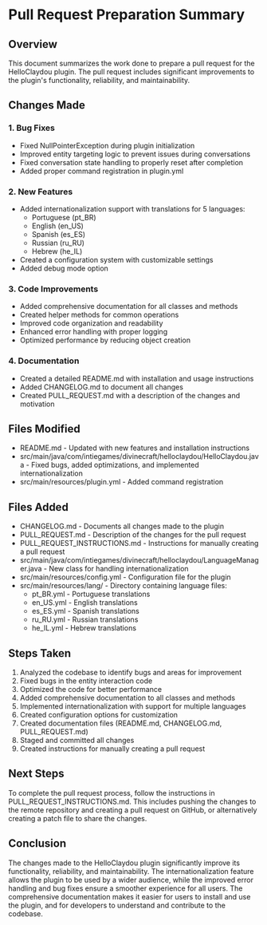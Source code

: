 # Pull Request Preparation Summary

## Overview
This document summarizes the work done to prepare a pull request for the HelloClaydou plugin. The pull request includes significant improvements to the plugin's functionality, reliability, and maintainability.

## Changes Made

### 1. Bug Fixes
- Fixed NullPointerException during plugin initialization
- Improved entity targeting logic to prevent issues during conversations
- Fixed conversation state handling to properly reset after completion
- Added proper command registration in plugin.yml

### 2. New Features
- Added internationalization support with translations for 5 languages:
  - Portuguese (pt_BR)
  - English (en_US)
  - Spanish (es_ES)
  - Russian (ru_RU)
  - Hebrew (he_IL)
- Created a configuration system with customizable settings
- Added debug mode option

### 3. Code Improvements
- Added comprehensive documentation for all classes and methods
- Created helper methods for common operations
- Improved code organization and readability
- Enhanced error handling with proper logging
- Optimized performance by reducing object creation

### 4. Documentation
- Created a detailed README.md with installation and usage instructions
- Added CHANGELOG.md to document all changes
- Created PULL_REQUEST.md with a description of the changes and motivation

## Files Modified
- README.md - Updated with new features and installation instructions
- src/main/java/com/intiegames/divinecraft/helloclaydou/HelloClaydou.java - Fixed bugs, added optimizations, and implemented internationalization
- src/main/resources/plugin.yml - Added command registration

## Files Added
- CHANGELOG.md - Documents all changes made to the plugin
- PULL_REQUEST.md - Description of the changes for the pull request
- PULL_REQUEST_INSTRUCTIONS.md - Instructions for manually creating a pull request
- src/main/java/com/intiegames/divinecraft/helloclaydou/LanguageManager.java - New class for handling internationalization
- src/main/resources/config.yml - Configuration file for the plugin
- src/main/resources/lang/ - Directory containing language files:
  - pt_BR.yml - Portuguese translations
  - en_US.yml - English translations
  - es_ES.yml - Spanish translations
  - ru_RU.yml - Russian translations
  - he_IL.yml - Hebrew translations

## Steps Taken
1. Analyzed the codebase to identify bugs and areas for improvement
2. Fixed bugs in the entity interaction code
3. Optimized the code for better performance
4. Added comprehensive documentation to all classes and methods
5. Implemented internationalization with support for multiple languages
6. Created configuration options for customization
7. Created documentation files (README.md, CHANGELOG.md, PULL_REQUEST.md)
8. Staged and committed all changes
9. Created instructions for manually creating a pull request

## Next Steps
To complete the pull request process, follow the instructions in PULL_REQUEST_INSTRUCTIONS.md. This includes pushing the changes to the remote repository and creating a pull request on GitHub, or alternatively creating a patch file to share the changes.

## Conclusion
The changes made to the HelloClaydou plugin significantly improve its functionality, reliability, and maintainability. The internationalization feature allows the plugin to be used by a wider audience, while the improved error handling and bug fixes ensure a smoother experience for all users. The comprehensive documentation makes it easier for users to install and use the plugin, and for developers to understand and contribute to the codebase.